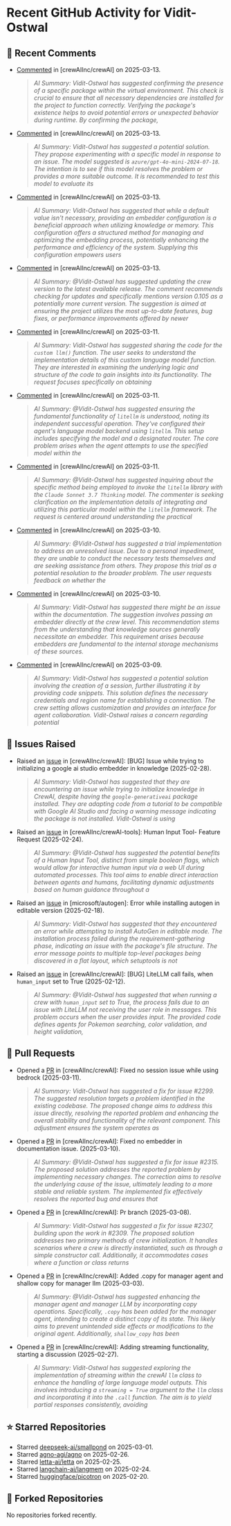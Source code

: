 # Recent GitHub Activity for Vidit-Ostwal

## 💬 Recent Comments
- [Commented](https://github.com/crewAIInc/crewAI/issues/2361#issuecomment-2721608961) in [crewAIInc/crewAI] on 2025-03-13.
  > *AI Summary: Vidit-Ostwal has suggested confirming the presence of a specific package within the virtual environment. This check is crucial to ensure that all necessary dependencies are installed for the project to function correctly. Verifying the package's existence helps to avoid potential errors or unexpected behavior during runtime. By confirming the package,*
- [Commented](https://github.com/crewAIInc/crewAI/issues/2358#issuecomment-2720931279) in [crewAIInc/crewAI] on 2025-03-13.
  > *AI Summary: Vidit-Ostwal has suggested a potential solution. They propose experimenting with a specific model in response to an issue. The model suggested is `azure/gpt-4o-mini-2024-07-18`. The intention is to see if this model resolves the problem or provides a more suitable outcome. It is recommended to test this model to evaluate its*
- [Commented](https://github.com/crewAIInc/crewAI/pull/2317#issuecomment-2720071374) in [crewAIInc/crewAI] on 2025-03-13.
  > *AI Summary: Vidit-Ostwal has suggested that while a default value isn't necessary, providing an embedder configuration is a beneficial approach when utilizing knowledge or memory. This configuration offers a structured method for managing and optimizing the embedding process, potentially enhancing the performance and efficiency of the system. Supplying this configuration empowers users*
- [Commented](https://github.com/crewAIInc/crewAI/issues/2353#issuecomment-2719728243) in [crewAIInc/crewAI] on 2025-03-13.
  > *AI Summary: @Vidit-Ostwal has suggested updating the crew version to the latest available release. The comment recommends checking for updates and specifically mentions version 0.105 as a potentially more current version. The suggestion is aimed at ensuring the project utilizes the most up-to-date features, bug fixes, or performance improvements offered by newer*
- [Commented](https://github.com/crewAIInc/crewAI/issues/2333#issuecomment-2713871910) in [crewAIInc/crewAI] on 2025-03-11.
  > *AI Summary: Vidit-Ostwal has suggested sharing the code for the `custom llm()` function. The user seeks to understand the implementation details of this custom language model function. They are interested in examining the underlying logic and structure of the code to gain insights into its functionality. The request focuses specifically on obtaining*
- [Commented](https://github.com/crewAIInc/crewAI/issues/2323#issuecomment-2712558515) in [crewAIInc/crewAI] on 2025-03-11.
  > *AI Summary: @Vidit-Ostwal has suggested ensuring the fundamental functionality of `litellm` is understood, noting its independent successful operation. They've configured their agent's language model backend using `litellm`. This setup includes specifying the model and a designated router. The core problem arises when the agent attempts to use the specified model within the*
- [Commented](https://github.com/crewAIInc/crewAI/issues/2323#issuecomment-2712545138) in [crewAIInc/crewAI] on 2025-03-11.
  > *AI Summary: @Vidit-Ostwal has suggested inquiring about the specific method being employed to invoke the `litellm` library with the `Claude Sonnet 3.7 Thinking` model. The commenter is seeking clarification on the implementation details of integrating and utilizing this particular model within the `litellm` framework. The request is centered around understanding the practical*
- [Commented](https://github.com/crewAIInc/crewAI/issues/2315#issuecomment-2711305609) in [crewAIInc/crewAI] on 2025-03-10.
  > *AI Summary: @Vidit-Ostwal has suggested a trial implementation to address an unresolved issue. Due to a personal impediment, they are unable to conduct the necessary tests themselves and are seeking assistance from others. They propose this trial as a potential resolution to the broader problem. The user requests feedback on whether the*
- [Commented](https://github.com/crewAIInc/crewAI/issues/2315#issuecomment-2711290893) in [crewAIInc/crewAI] on 2025-03-10.
  > *AI Summary: Vidit-Ostwal has suggested there might be an issue within the documentation. The suggestion involves passing an embedder directly at the crew level. This recommendation stems from the understanding that knowledge sources generally necessitate an embedder. This requirement arises because embedders are fundamental to the internal storage mechanisms of these sources.*
- [Commented](https://github.com/crewAIInc/crewAI/issues/2299#issuecomment-2708734819) in [crewAIInc/crewAI] on 2025-03-09.
  > *AI Summary: Vidit-Ostwal has suggested a potential solution involving the creation of a session, further illustrating it by providing code snippets. This solution defines the necessary credentials and region name for establishing a connection. The crew setting allows customization and provides an interface for agent collaboration. Vidit-Ostwal raises a concern regarding potential*

## 🐛 Issues Raised
- Raised an [issue](https://github.com/crewAIInc/crewAI/issues/2255) in [crewAIInc/crewAI]: [BUG] Issue while trying to initializing a google ai studio embedder in knowledge (2025-02-28).
  > *AI Summary: Vidit-Ostwal has suggested that they are encountering an issue while trying to initialize knowledge in CrewAI, despite having the `google-generativeai` package installed. They are adapting code from a tutorial to be compatible with Google AI Studio and facing a warning message indicating the package is not installed. Vidit-Ostwal is using*
- Raised an [issue](https://github.com/crewAIInc/crewAI-tools/issues/223) in [crewAIInc/crewAI-tools]: Human Input Tool- Feature Request (2025-02-24).
  > *AI Summary: @Vidit-Ostwal has suggested the potential benefits of a Human Input Tool, distinct from simple boolean flags, which would allow for interactive human input via a web UI during automated processes. This tool aims to enable direct interaction between agents and humans, facilitating dynamic adjustments based on human guidance throughout a*
- Raised an [issue](https://github.com/microsoft/autogen/issues/5591) in [microsoft/autogen]: Error while installing autogen in editable version (2025-02-18).
  > *AI Summary: Vidit-Ostwal has suggested that they encountered an error while attempting to install AutoGen in editable mode. The installation process failed during the requirement-gathering phase, indicating an issue with the package's file structure. The error message points to multiple top-level packages being discovered in a flat layout, which setuptools is not*
- Raised an [issue](https://github.com/crewAIInc/crewAI/issues/2111) in [crewAIInc/crewAI]: [BUG] LiteLLM call fails, when `human_input` set to True (2025-02-12).
  > *AI Summary: @Vidit-Ostwal has suggested that when running a crew with `human_input` set to True, the process fails due to an issue with LiteLLM not receiving the user role in messages. This problem occurs when the user provides input. The provided code defines agents for Pokemon searching, color validation, and height validation,*

## 🚀 Pull Requests
- Opened a [PR](https://github.com/crewAIInc/crewAI/pull/2337) in [crewAIInc/crewAI]: Fixed no session issue while using bedrock (2025-03-11).
  > *AI Summary: Vidit-Ostwal has suggested a fix for issue #2299. The suggested resolution targets a problem identified in the existing codebase. The proposed change aims to address this issue directly, resolving the reported problem and enhancing the overall stability and functionality of the relevant component. This adjustment ensures the system operates as*
- Opened a [PR](https://github.com/crewAIInc/crewAI/pull/2317) in [crewAIInc/crewAI]: Fixed no embedder in documentation issue. (2025-03-10).
  > *AI Summary: @Vidit-Ostwal has suggested a fix for issue #2315. The proposed solution addresses the reported problem by implementing necessary changes. The correction aims to resolve the underlying cause of the issue, ultimately leading to a more stable and reliable system. The implemented fix effectively resolves the reported bug and ensures that*
- Opened a [PR](https://github.com/crewAIInc/crewAI/pull/2312) in [crewAIInc/crewAI]: Pr branch (2025-03-08).
  > *AI Summary: Vidit-Ostwal has suggested a fix for issue #2307, building upon the work in #2309. The proposed solution addresses two primary methods of crew initialization. It handles scenarios where a crew is directly instantiated, such as through a simple constructor call. Additionally, it accommodates cases where a function or class returns*
- Opened a [PR](https://github.com/crewAIInc/crewAI/pull/2265) in [crewAIInc/crewAI]: Added .copy for manager agent and shallow copy for manager llm (2025-03-03).
  > *AI Summary: @Vidit-Ostwal has suggested enhancing the manager agent and manager LLM by incorporating copy operations. Specifically, `.copy` has been added for the manager agent, intending to create a distinct copy of its state. This likely aims to prevent unintended side effects or modifications to the original agent. Additionally, `shallow_copy` has been*
- Opened a [PR](https://github.com/crewAIInc/crewAI/pull/2247) in [crewAIInc/crewAI]: Adding streaming functionality, starting a discussion (2025-02-27).
  > *AI Summary: Vidit-Ostwal has suggested exploring the implementation of streaming within the crewAI `llm` class to enhance the handling of large language model outputs. This involves introducing a `streaming = True` argument to the `llm` class and incorporating it into the `.call` function. The aim is to yield partial responses consistently, avoiding*

## ⭐ Starred Repositories
- Starred [deepseek-ai/smallpond](https://github.com/deepseek-ai/smallpond) on 2025-03-01.
- Starred [agno-agi/agno](https://github.com/agno-agi/agno) on 2025-02-26.
- Starred [letta-ai/letta](https://github.com/letta-ai/letta) on 2025-02-25.
- Starred [langchain-ai/langmem](https://github.com/langchain-ai/langmem) on 2025-02-24.
- Starred [huggingface/picotron](https://github.com/huggingface/picotron) on 2025-02-20.

## 🍴 Forked Repositories
No repositories forked recently.
